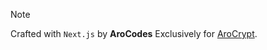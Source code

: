 > [!NOTE]
> Crafted with `Next.js` by **AroCodes**
> Exclusively for [AroCrypt](https://github.com/OfficialAroCodes/AroCrypt).